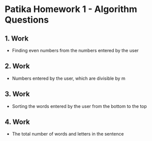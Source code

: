 # Patika Homework 1 - Algorithm Questions

## 1. Work
- Finding even numbers from the numbers entered by the user

## 2. Work
- Numbers entered by the user, which are divisible by m

## 3. Work
- Sorting the words entered by the user from the bottom to the top

## 4. Work
- The total number of words and letters in the sentence